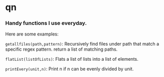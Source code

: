 # qn
### Handy functions I use everyday. 

Here are some examples:

`getallfiles(path,pattern)`:
Recursively find files under path that match a specific regex pattern. return a list of matching paths.


`flatList(listOfLists)`: Flats a list of lists into a list of elements.

`printEvery(unit,n)`: Print n if n can be evenly divided by unit.




